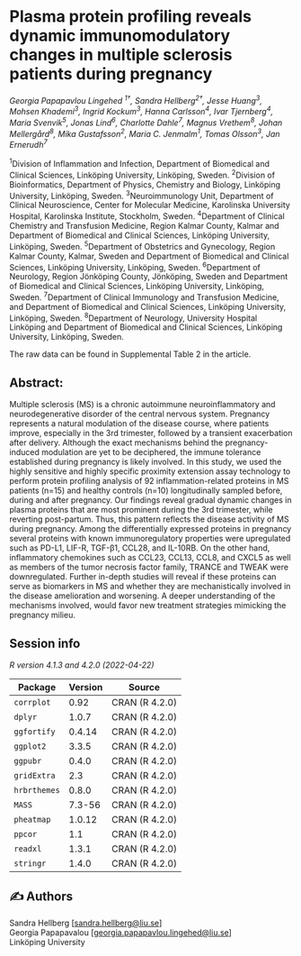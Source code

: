 # Plasma protein profiling reveals dynamic immunomodulatory changes in multiple sclerosis patients during pregnancy 

*Georgia Papapavlou Lingehed <sup>1†</sup>, Sandra Hellberg<sup>2†</sup>, Jesse Huang<sup>3</sup>, Mohsen Khademi<sup>3</sup>, Ingrid Kockum<sup>3</sup>, Hanna Carlsson<sup>4</sup>, Ivar Tjernberg<sup>4</sup>, Maria Svenvik<sup>5</sup>, Jonas Lind<sup>6</sup>, Charlotte Dahle<sup>7</sup>, Magnus Vrethem<sup>8</sup>, Johan Mellergård<sup>8</sup>, Mika Gustafsson<sup>2</sup>, Maria C. Jenmalm<sup>1</sup>, Tomas Olsson<sup>3</sup>, Jan Ernerudh<sup>7</sup>*    

<sup>1</sup>Division of Inflammation and Infection, Department of Biomedical and Clinical Sciences, Linköping University, Linköping, Sweden.
<sup>2</sup>Division of Bioinformatics, Department of Physics, Chemistry and Biology, Linköping University, Linköping, Sweden.
<sup>3</sup>Neuroimmunology Unit, Department of Clinical Neuroscience, Center for Molecular Medicine, Karolinska University Hospital, Karolinska Institute, Stockholm, Sweden.
<sup>4</sup>Department of Clinical Chemistry and Transfusion Medicine, Region Kalmar County, Kalmar and Department of Biomedical and Clinical Sciences, Linköping University, Linköping, Sweden.
<sup>5</sup>Department of Obstetrics and Gynecology, Region Kalmar County, Kalmar, Sweden and Department of Biomedical and Clinical Sciences, Linköping University, Linköping, Sweden.
<sup>6</sup>Department of Neurology, Region Jönköping County, Jönköping, Sweden and Department of Biomedical and Clinical Sciences, Linköping University, Linköping, Sweden.
<sup>7</sup>Department of Clinical Immunology and Transfusion Medicine, and Department of Biomedical and Clinical Sciences, Linköping University, Linköping, Sweden.
<sup>8</sup>Department of Neurology, University Hospital Linköping and Department of Biomedical and Clinical Sciences, Linköping University, Linköping, Sweden.


The raw data can be found in Supplemental Table 2 in the article. 

## Abstract:
Multiple sclerosis (MS) is a chronic autoimmune neuroinflammatory and neurodegenerative disorder of the central nervous system. Pregnancy represents a natural modulation of the disease course, where patients improve, especially in the 3rd trimester, followed by a transient exacerbation after delivery. Although the exact mechanisms behind the pregnancy-induced modulation are yet to be deciphered, the immune tolerance established during pregnancy is likely involved. In this study, we used the highly sensitive and highly specific proximity extension assay technology to perform protein profiling analysis of 92 inflammation-related proteins in MS patients (n=15) and healthy controls (n=10) longitudinally sampled before, during and after pregnancy. Our findings reveal gradual dynamic changes in plasma proteins that are most prominent during the 3rd trimester, while reverting post-partum. Thus, this pattern reflects the disease activity of MS during pregnancy. Among the differentially expressed proteins in pregnancy several proteins with known immunoregulatory properties were upregulated such as PD-L1, LIF-R, TGF-β1, CCL28, and IL-10RB. On the other hand, inflammatory chemokines such as CCL23, CCL13, CCL8, and CXCL5 as well as members of the tumor necrosis factor family, TRANCE and TWEAK were downregulated. Further in-depth studies will reveal if these proteins can serve as biomarkers in MS and whether they are mechanistically involved in the disease amelioration and worsening.  A deeper understanding of the mechanisms involved, would favor new treatment strategies mimicking the pregnancy milieu. 


## Session info

*R version 4.1.3 and 4.2.0 (2022-04-22)*

| Package       | Version       | Source         |
| ------------- | ------------- |---------------
| `corrplot`      | 0.92          | CRAN (R 4.2.0) |
| `dplyr`         | 1.0.7         | CRAN (R 4.2.0) |
| `ggfortify`     | 0.4.14        | CRAN (R 4.2.0) |
| `ggplot2`       | 3.3.5         | CRAN (R 4.2.0) |
| `ggpubr`        | 0.4.0         | CRAN (R 4.2.0) |
| `gridExtra`     | 2.3           | CRAN (R 4.2.0) |
| `hrbrthemes`    | 0.8.0         | CRAN (R 4.2.0) |
| `MASS`          | 7.3-56        | CRAN (R 4.2.0) |
| `pheatmap`      | 1.0.12        | CRAN (R 4.2.0) |
| `ppcor`         | 1.1           | CRAN (R 4.2.0) |
| `readxl`        | 1.3.1         | CRAN (R 4.2.0) |
| `stringr`       | 1.4.0         | CRAN (R 4.2.0) |


## :writing_hand: Authors

Sandra Hellberg [sandra.hellberg@liu.se] <br />
Georgia Papapavalou [georgia.papapavlou.lingehed@liu.se] <br />
Linköping University


 